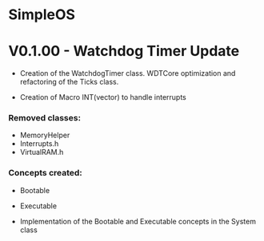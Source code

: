# SimpleOS

# V0.1.00 - Watchdog Timer Update

- Creation of the WatchdogTimer class. WDTCore optimization and refactoring of the Ticks class.

- Creation of Macro INT(vector) to handle interrupts

### Removed classes:
- MemoryHelper
- Interrupts.h
- VirtualRAM.h

### Concepts created:
- Bootable
- Executable

- Implementation of the Bootable and Executable concepts in the System class
